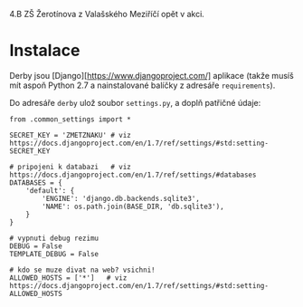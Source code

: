 4\.B ZŠ Žerotínova z Valašského Meziříčí opět v akci.

Instalace
=========

Derby jsou [Django][https://www.djangoproject.com/] aplikace (takže musíš mít aspoň
Python 2.7 a nainstalované balíčky z adresáře `requirements`).

Do adresáře `derby` ulož soubor `settings.py`, a doplň patřičné údaje:

    from .common_settings import *

    SECRET_KEY = 'ZMETZNAKU' # viz https://docs.djangoproject.com/en/1.7/ref/settings/#std:setting-SECRET_KEY

    # pripojeni k databazi   # viz https://docs.djangoproject.com/en/1.7/ref/settings/#databases
    DATABASES = {
        'default': {
            'ENGINE': 'django.db.backends.sqlite3',
            'NAME': os.path.join(BASE_DIR, 'db.sqlite3'),
        }
    }

    # vypnuti debug rezimu
    DEBUG = False
    TEMPLATE_DEBUG = False

    # kdo se muze divat na web? vsichni!
    ALLOWED_HOSTS = ['*']   # viz https://docs.djangoproject.com/en/1.7/ref/settings/#std:setting-ALLOWED_HOSTS
